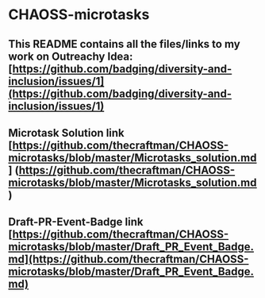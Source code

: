 # CHAOSS-microtasks

## This README contains all the files/links to my work on Outreachy Idea: [https://github.com/badging/diversity-and-inclusion/issues/1](https://github.com/badging/diversity-and-inclusion/issues/1)

## Microtask Solution link [https://github.com/thecraftman/CHAOSS-microtasks/blob/master/Microtasks_solution.md] (https://github.com/thecraftman/CHAOSS-microtasks/blob/master/Microtasks_solution.md)

## Draft-PR-Event-Badge link [https://github.com/thecraftman/CHAOSS-microtasks/blob/master/Draft_PR_Event_Badge.md](https://github.com/thecraftman/CHAOSS-microtasks/blob/master/Draft_PR_Event_Badge.md)
